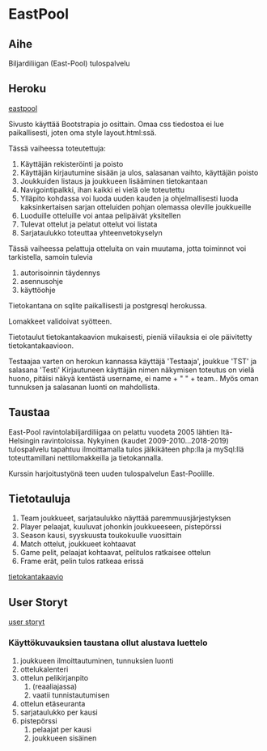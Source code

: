 # EastPool

## Aihe

Biljardiliigan (East-Pool) tulospalvelu

## Heroku

[eastpool](https://eastpool.herokuapp.com)

Sivusto käyttää Bootstrapia jo osittain. Omaa css tiedostoa ei lue paikallisesti, joten oma style layout.html:ssä.

Tässä vaiheessa toteutettuja:
  1. Käyttäjän rekisteröinti ja poisto
  2. Käyttäjän kirjautumine sisään ja ulos, salasanan vaihto, käyttäjän poisto
  3. Joukkuiden listaus ja joukkueen lisääminen tietokantaan
  4. Navigointipalkki, ihan kaikki ei vielä ole toteutettu
  5. Ylläpito kohdassa voi luoda uuden kauden ja ohjelmallisesti luoda kaksinkertaisen sarjan otteluiden pohjan olemassa oleville joukkueille
  6. Luoduille otteluille voi antaa pelipäivät yksitellen
  7. Tulevat ottelut ja pelatut ottelut voi listata
  8. Sarjataulukko toteuttaa yhteenvetokyselyn

Tässä vaiheessa pelattuja otteluita on vain muutama, jotta toiminnot voi tarkistella, samoin tulevia

  1. autorisoinnin täydennys
  2. asennusohje
  3. käyttöohje 

Tietokantana  on sqlite paikallisesti ja postgresql herokussa. 

Lomakkeet validoivat syötteen.

Tietotaulut tietokantakaavion mukaisesti, pieniä viilauksia ei ole päivitetty tietokantakaavioon.

Testaajaa varten on herokun kannassa käyttäjä 'Testaaja', joukkue 'TST' ja salasana 'Testi'
Kirjautuneen käyttäjän nimen näkymisen toteutus on vielä huono, pitäisi näkyä kentästä username, ei name + " " + team..
Myös oman tunnuksen ja salasanan luonti on mahdollista.

## Taustaa 

East-Pool ravintolabiljardiliigaa on pelattu vuodeta 2005 lähtien Itä-Helsingin ravintoloissa. Nykyinen (kaudet 2009-2010…2018-2019) tulospalvelu tapahtuu ilmoittamalla tulos jälkikäteen php:lla ja mySql:llä
 toteuttamillani nettilomakkeilla ja tietokannalla.

Kurssin harjoitustyönä teen uuden tulospalvelun East-Poolille.

## Tietotauluja

1. Team joukkueet, sarjataulukko näyttää paremmuusjärjestyksen
1. Player pelaajat, kuuluvat johonkin joukkueeseen, pistepörssi
1. Season kausi, syyskuusta toukokuulle vuosittain
1. Match ottelut, joukkueet kohtaavat
1. Game pelit, pelaajat kohtaavat, pelitulos ratkaisee ottelun
1. Frame erät, pelin tulos ratkeaa erissä

[tietokantakaavio](documents/EastPoolTK.pdf)

## User Storyt

[user storyt](documents/UserStories.pdf)

### Käyttökuvauksien taustana ollut alustava luettelo 

1. joukkueen ilmoittautuminen, tunnuksien luonti
1. ottelukalenteri
1. ottelun pelikirjanpito
   1. (reaaliajassa)
   1. vaatii tunnistautumisen
1. ottelun etäseuranta
1. sarjataulukko per kausi
1. pistepörssi
   1. pelaajat per kausi
   1. joukkueen sisäinen

 
